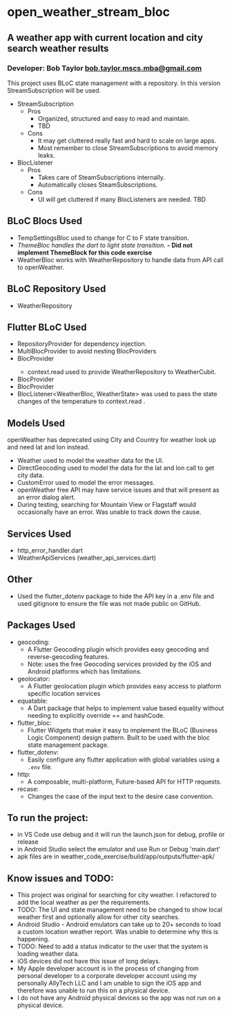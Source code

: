 # open_weather_stream_bloc
## A weather app with current location and city search weather results
### Developer: Bob Taylor bob.taylor.mscs.mba@gmail.com

This project uses BLoC state management with a repository.
In this version StreamSubscription will be used.

- StreamSubscription
    - Pros
        - Organized, structured and easy to read and maintain.
        - TBD
    - Cons
        - It may get cluttered really fast and hard to scale on large apps.
        - Most remember to close StreamSubscriptions to avoid memory leaks. 
- BlocListener
    - Pros
        - Takes care of SteamSubscriptions internally.
        - Automatically closes SteamSubscriptions.
    - Cons
        - UI will get cluttered if many BlocListeners are needed.
        TBD

## BLoC Blocs Used
- TempSettingsBloc used to change for C to F state transition.
- _ThemeBloc handles the dart to light state transition._
  **- Did not implement ThemeBlock for this code exercise**
- WeatherBloc works with WeatherRepository to handle data from API call to openWeather.

## BLoC Repository Used
- WeatherRepository

##  Flutter BLoC Used
- RepositoryProvider for dependency injection.
- MultiBlocProvider to avoid nesting BlocProviders
- BlocProvider<WeatherBloc>
    - context.read<WeatherRepository> used to provide WeatherRepository to WeatherCubit.
- BlocProvider<TempSettingsBloc>
- BlocProvider<ThemeBloc>
- BlocListener<WeatherBloc, WeatherState> was used to pass the state changes of the temperature to context.read<ThemeBloc> .

## Models Used
openWeather has deprecated using City and Country for weather look up and need lat and lon instead.
- Weather used to model the weather data for the UI.
- DirectGeocoding used to model the data for the lat and lon call to get city data.
- CustomError used to model the error messages.
- openWeather free API may have service issues and that will present as an error dialog alert.
- During testing, searching for Mountain View or Flagstaff would occasionally have an error. Was unable to track down the cause.

## Services Used
- http_error_handler.dart
- WeatherApiServices (weather_api_services.dart)

## Other
- Used the flutter_dotenv package to hide the API key in a .env file and used gitignore to ensure the file was not made public on GitHub.

## Packages Used
- geocoding:
    - A Flutter Geocoding plugin which provides easy geocoding and reverse-geocoding features.
    - Note: uses the free Geocoding services provided by the iOS and Android platforms which has limitations. 
- geolocator:
    - A Flutter geolocation plugin which provides easy access to platform specific location services
- equatable: 
    - A Dart package that helps to implement value based equality without needing to explicitly override == and hashCode.
- flutter_bloc: 
    - Flutter Widgets that make it easy to implement the BLoC (Business Logic Component) design pattern. Built to be used with the bloc state management package.
- flutter_dotenv: 
    - Easily configure any flutter application with global variables using a `.env` file.
- http: 
    - A composable, multi-platform, Future-based API for HTTP requests.
- recase: 
    - Changes the case of the input text to the desire case convention.

## To run the project:
- in VS Code use debug and it will run the launch.json for debug, profile or release
- in Android Studio select the emulator and use Run or Debug 'main.dart'
- apk files are in weather_code_exercise/build/app/outputs/flutter-apk/


## Know issues and TODO:
- This project was original for searching for city weather. I refactored to add the local weather as per the requirements. 
- TODO: The UI and state management need to be changed to show local weather first and optionally allow for other city searches.
- Android Studio - Android emulators can take up to 20+ seconds to load a custom location weather report. Was unable to determine why this is happening.
- TODO: Need to add a status indicator to the user that the system is loading weather data.
- iOS devices did not have this issue of long delays.
- My Apple developer account is in the process of changing from personal developer to a corporate developer account using my personally AllyTech LLC and I am unable to sign the iOS app and therefore was unable to run this on a physical device.
- I do not have any Android physical devices so the app was not run on a physical device.